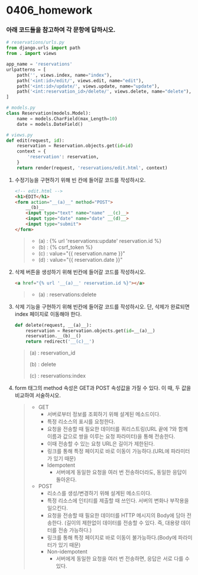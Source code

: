 # 0406_homework

### 아래 코드들을 참고하여 각 문항에 답하시오.

```python
# reservations/urls.py
from django.urls import path
from . import views

app_name = 'reservations'
urlpatterns = [
    path('', views.index, name="index"),
    path('<int:id>/edit/', views.edit, name="edit"),
    path('<int:id>/update/', views.update, name="update"),
    path('<int:reservation_id>/delete/', views.delete, name="delete"),
]
```

```python
# models.py
class Reservation(models.Model):
    name = models.CharField(max_Length=10)
    date = models.DateField()
```

```python
# views.py
def edit(request, id):
    reservation = Reservation.objects.get(id=id)
    context = {
        'reservation': reservation,
    }
    return render(request, 'reservations/edit.html', context)
```

1. 수정기능을 구현하기 위해 빈 칸에 들어갈 코드를 작성하시오.

   ```html
   <!-- edit.html -->
   <h1>EDIT</h1>
   <form action="__(a)__" method="POST">
       __(b)__
       <input type="text" name="name" __(c)__>
       <input type="date" name="date" __(d)__>
       <input type="submit">
   </form>
   ```

   > - (a) : {% url 'reservations:update' reservation.id %}
   > - (b) : {% csrf_token %}
   > - (c) :  value="{{ reservation.name }}"
   > - (d) :  value="{{ reservation.date }}"

2. 삭제 버튼을 생성하기 위해 빈칸에 들어갈 코드를 작성하시오.

   ```html
   <a href="{% url '__(a)__' reservation.id %}"></a>
   ```

   > - (a) : reservations:delete

3. 삭제 기능을 구현하기 위해 빈칸에 들어갈 코드를 작성하시오.
   단, 삭제가 완료되면 index 페이지로 이동해야 한다.

   ```python
   def delete(request, __(a)__):
       reservation = Reservation.objects.get(id=__(a)__)
       reservation.__(b)__()
       return redirect('__(c)__')
   ```

   > (a) : reservation_id
   >
   > (b) : delete
   >
   > (c) : reservations:index

4. form 태그의 method 속성은 GET과 POST 속성값을 가질 수 있다.
   이 때, 두 값을 비교하여 서술하시오.

   > - GET
   >   - 서버로부터 정보를 조회하기 위해 설계된 메소드이다.
   >   - 특정 리소스의 표시를 요청한다.
   >   - 요청을 전송할 때 필요한 데이터를 쿼리스트링(URL 끝에 ?와 함께 이름과 값으로 쌍을 이루는 요청 파라미터)을 통해 전송한다.
   >   - 이때 전송할 수 있는 요청 URL은 길이가 제한된다.
   >   - 링크를 통해 특정 페이지로 바로 이동이 가능하다.(URL에 파라미터가 있기 때문)
   >   - Idempotent
   >     - 서버에게 동일한 요청을 여러 번 전송하더라도, 동일한 응답이 돌아온다.
   > - POST
   >   - 리소스를 생성/변경하기 위해 설계된 메소드이다.
   >   - 특정 리소스에 인티티를 제출할 때 쓰인다. 서버의 변화나 부작용을 일으킨다.
   >   - 요청을 전송할 때 필요한 데이터를 HTTP 메시지의 Body에 담아 전송한다.
   >     (길이의 제한없이 데이터를 전송할 수 있다. 즉, 대용량 데이터를 전송 가능하다.)
   >   - 링크를 통해 특정 페이지로 바로 이동이 불가능하다.(Body에 파라미터가 있기 때문)
   >   - Non-idempotent
   >     - 서버에게 동일한 요청을 여러 번 전송하면, 응답은 서로 다를 수 있다.